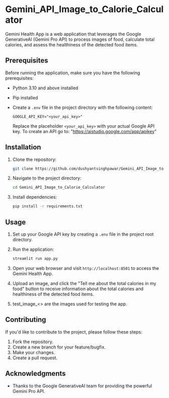 # Gemini_API_Image_to_Calorie_Calculator

Gemini Health App is a web application that leverages the Google GenerativeAI (Gemini Pro API) to process images of food, calculate total calories, and assess the healthiness of the detected food items.

## Prerequisites

Before running the application, make sure you have the following prerequisites:

- Python 3.10 and above installed
- Pip installed
- Create a `.env` file in the project directory with the following content:

  ```env
  GOOGLE_API_KEY="<your_api_key>"
  ```

  Replace the placeholder `<your_api_key>` with your actual Google API key.
  To create an API go to: "https://aistudio.google.com/app/apikey" 

## Installation

1. Clone the repository:

   ```bash
   git clone https://github.com/dushyantsinghpawar/Gemini_API_Image_to_Calorie_Calculator.git
   ```

2. Navigate to the project directory:

   ```bash
   cd Gemini_API_Image_to_Calorie_Calculator
   ```

3. Install dependencies:

   ```bash
   pip install -r requirements.txt
   ```

## Usage

1. Set up your Google API key by creating a `.env` file in the project root directory.

2. Run the application:

   ```bash
   streamlit run app.py
   ```

3. Open your web browser and visit `http://localhost:8501` to access the Gemini Health App.

4. Upload an image, and click the "Tell me about the total calories in my food" button to receive information about the total calories and healthiness of the detected food items.

5. test_image_<> are the images used for testing the app.

## Contributing

If you'd like to contribute to the project, please follow these steps:

1. Fork the repository.
2. Create a new branch for your feature/bugfix.
3. Make your changes.
4. Create a pull request.

## Acknowledgments

- Thanks to the Google GenerativeAI team for providing the powerful Gemini Pro API.

```
